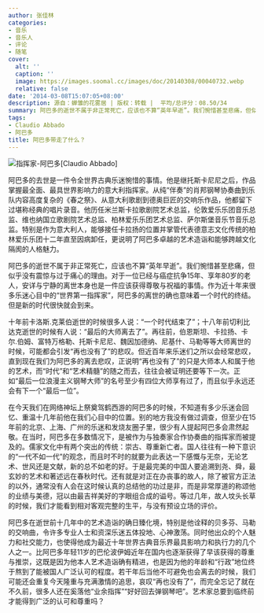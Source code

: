```yaml
---
author: 张佳林
categories:
- 音乐
- 音乐人
- 评论
- 随笔
cover:
  alt: ''
  caption: ''
  image: https://images.soomal.cc/images/doc/20140308/00040732.webp
  relative: false
date: '2014-03-08T15:07:05+08:00'
description: 源自：蝉雏的花雾居 | 版权：转载 |  平均/总评分：08.50/34
summary: 阿巴多的逝世不属于非正常死亡，应该也不算“英年早逝”。我们惋惜甚至悲痛，但似乎没有震惊与过于痛心的理由。对于一位已经与癌症抗争15年、享年80岁的老人，安详与宁静的离世本身也是一件应该获得尊敬与祝福的事情。作为近十年来很多乐迷心目中的“世界第一指挥家”，阿巴多的离世的确也意味着一个时代的终结……
tags:
- Claudio Abbado
- 阿巴多
title: 阿巴多带走了什么？
---
```


![指挥家-阿巴多[Claudio Abbado]](https://images.soomal.cc/images/doc/20140308/00040732.webp)





阿巴多的去世是一件令全世界古典乐迷惋惜的事情。他是继托斯卡尼尼之后，作品掌握最全面、最具世界影响力的意大利指挥家。从纯“伴奏”的肖邦钢琴协奏曲到乐队内容高度复杂的《春之祭》、从意大利歌剧到德奥巨匠的交响乐作品，他都留下过堪称经典的唱片录音。他历任米兰斯卡拉歌剧院艺术总监，伦敦爱乐乐团音乐总监、维也纳国立歌剧院艺术总监、柏林爱乐乐团艺术总监、萨尔斯堡音乐节音乐总监。特别是作为意大利人，能够接任卡拉扬的位置并掌管代表德意志文化传统的柏林爱乐乐团十二年直至因病卸任，更说明了阿巴多卓越的艺术造诣和能够跨越文化隔阂的人格魅力。

阿巴多的逝世不属于非正常死亡，应该也不算“英年早逝”。我们惋惜甚至悲痛，但似乎没有震惊与过于痛心的理由。对于一位已经与癌症抗争15年、享年80岁的老人，安详与宁静的离世本身也是一件应该获得尊敬与祝福的事情。作为近十年来很多乐迷心目中的“世界第一指挥家”，阿巴多的离世的确也意味着一个时代的终结。但是新的时代很快就会到来。

十年前卡洛斯.克莱伯逝世的时候很多人说：“一个时代结束了”；十八年前切利比达克逝世的时候有人说：“最后的大师离去了”。再往前，伯恩斯坦、卡拉扬、卡尔.伯姆、富特万格勒、托斯卡尼尼、魏因加德纳、尼基什、马勒等等大师离世的时候，可能都会引发“再也没有了”的悲叹。但近百年来乐迷们之所以会经常悲叹，直到现在我们为阿巴多的离去悲叹，正说明“再也没有了”的只是大师本人和属于他的艺术，而“时代”和“艺术精髓”的随之而去，往往会被证明还要等下一次。正如“最后一位浪漫主义钢琴大师”的名号至少有四位大师享有过了，而且似乎永远还会有下一个“最后一位”。

在今天我们在网络神坛上祭奠驾鹤西游的阿巴多的时候，不知道有多少乐迷会回忆、重温十几年前他在我们心目中的位置。别的地方我没有做过调查，但至少在15年前的北京、上海、广州的乐迷和发烧友圈子里，很少有人提起阿巴多会肃然起敬。在当时，阿巴多在多数情况下，是被作为与独奏家合作协奏曲的指挥家而被提及的。儒家文化中有两个突出的传统：崇古、尊重新亡者。国人往往有一种下意识的“一代不如一代”的观念，而且时不时的就要为此表达一下感慨与无奈，无论艺术、世风还是文献，新的总不如老的好。于是最完美的中国人要追溯到尧、舜，最玄妙的艺术和著述远在春秋时代。还有就是对正在办丧事的故人，除了被官方正法的以外，通常没有人会在这时候认真的总结他的功过是非，而是非常厚道的称颂他的业绩与美德，冠以由最吉祥美好的字眼组合成的谥号。等过几年，故人坟头长草的时候，我们才能看到相对客观完整的生平，与没有预设立场的评价。

阿巴多在逝世前十几年中的艺术造诣的确日臻化境，特别是他诠释的贝多芬、马勒的交响曲，令许多专业人士和资深乐迷五体投地、心神激荡。同时他出众的个人魅力和社交能力，也使得他成为最近十年世界古典音乐界最具影响力和执行力的几个人之一。比阿巴多年轻11岁的巴伦波伊姆近年在国内也逐渐获得了早该获得的尊重与推崇，这既是因为他本人艺术造诣确有精进，也是因为他的年龄和“行政”地位终于熬到了能被国人广泛认可的程度。若干年后当他不可避免也会离去的时候，我们可能还会重复今天隆重与充满激情的追思，哀叹“再也没有了”，而完全忘记了就在不久前，很多人还在奚落他“业余指挥”“好好回去弹钢琴吧”。艺术家总要到临终前才能得到广泛的认可和尊重吗？